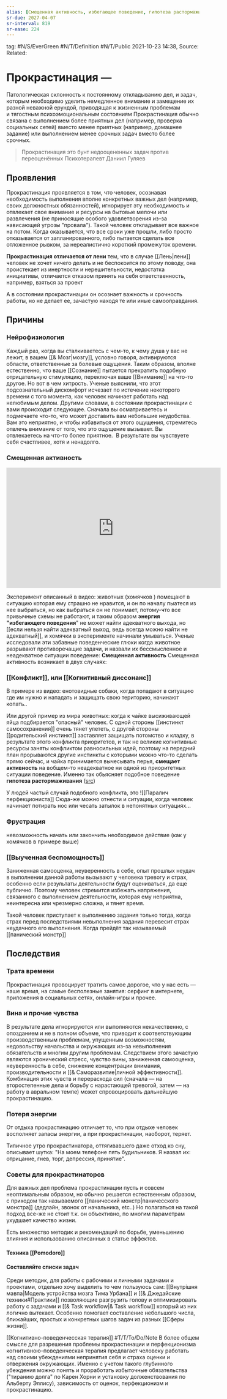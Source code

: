 ```yaml
---
alias: [Смещенная активность, избегающее поведение, гипотеза растормаживания ]
sr-due: 2027-04-07
sr-interval: 819
sr-ease: 224
---
```

tag:  #N/S/EverGreen  #N/T/Definition #N/T/Public 
2021-10-23 14:38, Source: 
Related:  
# Прокрастинация —
Патологическая склонность к постоянному откладыванию дел, и задач, которым необходимо уделить немедленное внимание и замещение их разной неважной ерундой, приводящая к жизненным проблемам и тягостным психоэмоциональным состояниям
Прокрастинация обычно связана с выполнением более приятных дел (например, проверка социальных сетей) вместо менее приятных (например, домашнее задание) или выполнением менее срочных задач вместо более срочных.

> Прокрастинация это бунт недооцененных задач против переоценённых
> Психотерапевт Даниил Гуляев

## Проявления 
Прокрастинация проявляется в том, что человек, осознавая необходимость выполнения вполне конкретных важных дел (например, своих должностных обязанностей), игнорирует эту необходимость и отвлекает свое внимание и ресурсы на бытовые мелочи или развлечения (не приносящие особого удовлетворения из–за нависающей угрозы "провала"). Такой человек откладывает все важное на потом. Когда оказывается, что все сроки уже прошли, либо просто отказывается от запланированного, либо пытается сделать все отложенное рывком, за нереалистично короткий промежуток времени.

**Прокрастинация отличается от лени** тем, что в случае [[Лень|лени]] человек не хочет ничего делать и не беспокоится по этому поводу, она проистекает из инертности и нерешительности, недостатка инициативы, отличается отказом принять на себя ответственность, например, взяться за проект

А в состоянии прокрастинации он осознает важность и срочность работы, но не делает ее, зачастую находя те или иные самооправдания.

## Причины

### Нейрофизиология
Каждый раз, когда вы сталкиваетесь с чем-то, к чему душа у вас не лежит, в вашем [[& Мозг|мозгу]], условно говоря, активируются области, ответственные за болевые ощущения. Таким образом, вполне естественно, что ваше [[Сознание]] пытается прекратить подобную отрицательную стимуляцию, переключая ваше [[Внимание]] на что-то другое. Но вот в чем хитрость. Ученые выяснили, что этот подсознательный дискомфорт исчезает по истечение некоторого времени с того момента, как человек начинает работать над нелюбимым делом. Другими словами, в состоянии прокрастинации с вами происходит следующее. Сначала вы осматриваетесь и подмечаете что-то, что может доставить вам небольшие неудобства. Вам это неприятно, и чтобы избавиться от этого ощущения, стремитесь отвлечь внимание от того, что это ощущение вызывает.
Вы отвлекаетесь на что-то более приятное. 
В результате вы чувствуете себя счастливее, хотя и ненадолго.

### Смещенная активность
<iframe width="560" height="315" src="https://www.youtube.com/embed/kgaIbDvP_KI" title="YouTube video player" frameborder="0" allow="accelerometer; autoplay; clipboard-write; encrypted-media; gyroscope; picture-in-picture; web-share" allowfullscreen></iframe>

Эксперимент описанный в видео: животных (хомячков ) помещают в ситуацию которая ему страшно не нравится, и он по началу пыатеся из нее выбраться, но как выбраться он не понимает, потому-что все привычные схемы не работают, и таким образом **энергия "избегающего поведения**" не может найти адекватного выхода, но [[если нельзя найти адекватный выход, ведь всегда можно найти не адекватный]], и хомячки в эксперименте начинали умываться. 
Ученые исследовали эти забавные поведенческие глюки когда животное разрывают противоречащие задачи, и назвали их бессмысленное и неадекватное ситуации поведение:  **Смещенная активность**
Смещенная активность возникает в двух случаях:

### [[Конфликт]], или [[Когнитивный диссонанс]] 
В примере из видео: енотовидные собаки, когда попадают в ситуацию где им нужно и нападать и защищать свою територию, начинают копать..  

Или другой пример из мира животных: когда к чайке высиживающей яйца подбирается "опасный" человек. С одной стороны [[инстинкт самосохранения]] очень тянет улететь, с другой стороны [[родительский инстинкт]]  заставляет защищать потомство и кладку, в результате этого конфликта приоритетов, и так не великие когнитивные ресурсы заняты конфликтом равносильных идей, поэтому на передний план прорываются другие инстинкты с которыми можно что-то сделать прямо сейчас, и чайка принимается вычесывать перья, **смещает активность** на вобщем-то неадекватное ни одной из приоритетных ситуации поведение. Именно так обьясняет подобное поведение **гипотеза растормаживания** ([src](https://mylect.ru/psyhologya/psyholo/556-zoopsyhology-start3))

У людей частый случай подобного конфликта, это 
![[Паралич перфекциониста]]
Сюда-же можно отнести и ситуации, когда человек начинает потирать нос или чесать затылок в непонятных ситуациях...

### **Фрустрация** 
невозможность начать или закончить необходимое действие (как у хомячков в примере выше)

### [[Выученная беспомощность]]
Заниженная самооценка, неуверенность в себе, опыт прошлых неудач в выполнении данной работы вызывают у человека тревогу и страх, особенно если результаты деятельности будут оцениваться, да еще публично. Поэтому человек стремится избежать напряжения, связанного с выполнением деятельности, которая ему неприятна, неинтересна или чрезмерно сложна, и тянет время.

Такой человек приступает к выполнению задания только тогда, когда страх перед последствиями невыполнения задания перевесит страх неудачного его выполнения. Когда прейдёт так называемый [[панический монстр]]


## Последствия

### Трата времени
Прокрастинация провоцирует тратить самое дорогое, что у нас есть — наше время, на самые бесполезные занятия: серфинг в интернете, приложения в социальных сетях, онлайн-игры и прочее.

### Вина и прочие чувства
В результате дела игнорируются или выполняются некачественно, с опозданием и не в полном объеме, что приводит к соответствующим производственным проблемам, упущенным возможностям, недовольству начальства и окружающих из–за невыполнения обязательств и многим другим проблемам. Следствием этого зачастую являются хронический стресс, чувство вины, заниженная самооценка, неуверенность в себе, снижение концентрации внимания, производительности и [[& Саморазвитие|личной эффективности]]. Комбинация этих чувств и перерасхода сил (сначала — на второстепенные дела и борьбу с нарастающей тревогой, затем — на работу в авральном темпе) может спровоцировать дальнейшую прокрастинацию.

### Потеря энергии
От отдыха прокрастинацию отличает то, что при отдыхе человек восполняет запасы энергии, а при прокрастинации, наоборот, теряет.

Типичное утро прокрастинатора, оттягивавшего даже отход ко сну, описывает шутка: "На моем телефоне пять будильников. Я назвал их: отрицание, гнев, торг, депрессия, принятие".

### Советы для прокрастинаторов
Для важных дел проблема прокрастинации пусть и совсем неоптимальным образом, но обычно решается естественным образом, с приходом так называемого [[панический монстр|паничесского монстра]] (дедлайн, звонок от начальника, etc..)
Но полагаться на такой подход все-же не стоит т.к. он объективно, по многим параметрам ухудшает качество жизни.

Есть множество методик и рекомендаций по борьбе, уменьшению влияния и использованию описанных в статье эффектов.
#### Техника [[Pomodoro]]

#### Составляйте списки задач 
Среди методик, для работы с рабочими и личными задачами и проектами, отдельно хочу выделить то чем пользуюсь сам: [[Внутрішня мавпа|Модель устройства мозга Тима Урбана]] и [[& Джедайские техники#Практики]]  позволяющие разгрузить голову и оптимизировать работу с задачами и [[& Task workflow|& Task workflow]] который из них логично вытекает. Особенно помогает составление небольшого числа, ближайших, простых и конкретных шагов задач из разных [[Сферы жизни]].

[[Когнитивно-поведенчесская терапия]]
#T/T/To/Do/Note 
 В более общем смысле для разрешения проблемы прокрастинации и перфекционизма когнитивною–поведенческая терапия предлагает человеку работать над своими убеждениями непринятия себя и страха оценки и отвержения окружающих.
  Именно с учетом такого глубинного убеждения можно понять и проработать избыточные обязательства ("тиранию долга" по Карен Хорни и установку долженствования по Альберту Эллису), зависимость от оценок, перфекционизм и прокрастинацию.